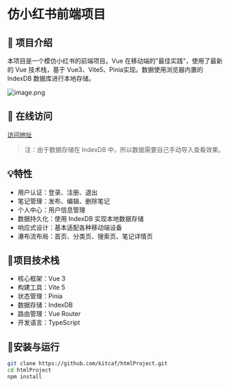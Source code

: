 # 仿小红书前端项目

## 🎯 项目介绍
本项目是一个模仿小红书的前端项目。Vue 在移动端的"最佳实践"，使用了最新的 Vue 技术栈，基于 Vue3、Vite5、Pinia实现。数据使用浏览器内置的 IndexDB 数据库进行本地存储。


![image.png](https://cloundpic.obs.cn-east-3.myhuaweicloud.com/images/result.jpeg)

## 👀 在线访问

[访问地址](https://kitcaf.github.io/htmlProject/)

> 注：由于数据存储在 IndexDB 中，所以数据需要自己手动导入查看效果。

## 💡特性

- 用户认证：登录、注册、退出
- 笔记管理：发布、编辑、删除笔记
- 个人中心：用户信息管理
- 数据持久化：使用 IndexDB 实现本地数据存储
- 响应式设计：基本适配各种移动端设备
- 瀑布流布局：首页、分类页、搜索页、笔记详情页

## 👻项目技术栈

- 核心框架：Vue 3
- 构建工具：Vite 5
- 状态管理：Pinia
- 数据存储：IndexDB
- 路由管理：Vue Router
- 开发语言：TypeScript

## 📖安装与运行

```bash
git clone https://github.com/kitcaf/htmlProject.git
cd htmlProject
npm install
```